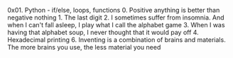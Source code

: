 0x01. Python - if/else, loops, functions 0. Positive anything is better than negative nothing 1. The last digit 2. I sometimes suffer from insomnia. And when I can't fall asleep, I play what I call the alphabet game 3. When I was having that alphabet soup, I never thought that it would pay off
4. Hexadecimal printing 6. Inventing is a combination of brains and materials. The more brains you use, the less material you need

